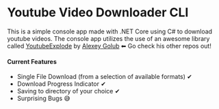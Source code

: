 # Youtube Video Downloader CLI
This is a simple console app made with .NET Core using C# to download youtube videos.
The console app utilizes the use of an awesome library called [YoutubeExplode](https://github.com/Tyrrrz/YoutubeExplode) by [Alexey Golub](https://github.com/Tyrrrz) ⬅ Go check his other repos out!

#### Current Features
* Single File Download (from a selection of available formats) ✔
* Download Progress Indicator ✔
* Saving to directory of your choice ✔
* Surprising Bugs 😅
